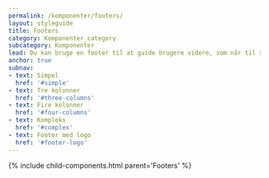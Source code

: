 ```yaml
---
permalink: /komponenter/footers/
layout: styleguide
title: Footers
category: Komponenter_category
subcategory: Komponenter
lead: Du kan bruge en footer til at guide brugere videre, som når til sidens bund uden at finde det, de søgte.
anchor: true
subnav:
- text: Simpel
  href: '#simple'
- text: Tre kolonner
  href: '#three-columns'
- text: Fire kolonner
  href: '#four-columns'
- text: Kompleks
  href: '#complex'
- text: Footer med logo
  href: '#footer-logo'
---
```

{% include child-components.html parent='Footers' %}
